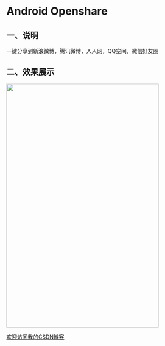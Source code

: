 Android Openshare
==========================================

## 一、说明
  
  一键分享到新浪微博，腾讯微博，人人网，QQ空间，微信好友圈


## 二、效果展示 

<img width="400" height="640" src="http://img.blog.csdn.net/20130930090728046"/>




[欢迎访问我的CSDN博客](http://blog.csdn.net/zz7zz7zz)<br/>





